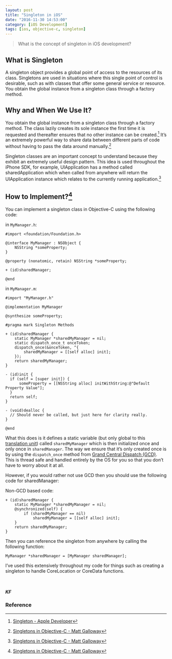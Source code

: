 ```yaml
---
layout: post
title: "Singleton in iOS"
date: "2016-11-30 14:53:00"
category: [iOS Development]
tags: [ios, objective-c, singleton]
---
```


>What is the concept of singleton in iOS development?

<!--more-->

## What is Singleton
A singleton object provides a global point of access to the resources of its class. Singletons are used in situations where this single point of control is desirable, such as with classes that offer some general service or resource. You obtain the global instance from a singleton class through a factory method.

## Why and When We Use It?
You obtain the global instance from a singleton class through a factory method. The class lazily creates its sole instance the first time it is requested and thereafter ensures that no other instance can be created.[^apple] It’s an extremely powerful way to share data between different parts of code without having to pass the data around manually.[^matt]

Singleton classes are an important concept to understand because they exhibit an extremely useful design pattern. This idea is used throughout the iPhone SDK, for example, UIApplication has a method called sharedApplication which when called from anywhere will return the UIApplication instance which relates to the currently running application.[^matt]


## How to Implement?[^matt]
You can implement a singleton class in Objective-C using the following code:

in `MyManager.h`:

```objc
#import <foundation/Foundation.h>

@interface MyManager : NSObject {
    NSString *someProperty;
}

@property (nonatomic, retain) NSString *someProperty;

+ (id)sharedManager;

@end
```

in `MyManager.m`:

```objc
#import "MyManager.h"

@implementation MyManager

@synthesize someProperty;

#pragma mark Singleton Methods

+ (id)sharedManager {
    static MyManager *sharedMyManager = nil;
    static dispatch_once_t onceToken;
    dispatch_once(&onceToken, ^{
        sharedMyManager = [[self alloc] init];
    });
    return sharedMyManager;
}

- (id)init {
  if (self = [super init]) {
      someProperty = [[NSString alloc] initWithString:@"Default Property Value"];
  }
  return self;
}

- (void)dealloc {
  // Should never be called, but just here for clarity really.
}

@end
```

What this does is it defines a static variable (but only global to this [translation unit](http://en.wikipedia.org/wiki/Translation_unit_(programming))) called `sharedMyManager` which is then initialized once and only once in `sharedManager`. The way we ensure that it’s only created once is by using the `dispatch_once` method from [Grand Central Dispatch (GCD)](http://developer.apple.com/library/ios/#documentation/Performance/Reference/GCD_libdispatch_Ref/Reference/reference.html). This is thread safe and handled entirely by the OS for you so that you don’t have to worry about it at all.

However, if you would rather not use GCD then you should use the following code for sharedManager:

Non-GCD based code:

```objc
+ (id)sharedManager {
    static MyManager *sharedMyManager = nil;
    @synchronized(self) {
        if (sharedMyManager == nil)
            sharedMyManager = [[self alloc] init];
    }
    return sharedMyManager;
}
```

Then you can reference the singleton from anywhere by calling the following function:

```objc
MyManager *sharedManager = [MyManager sharedManager];
```

I’ve used this extensively throughout my code for things such as creating a singleton to handle CoreLocation or CoreData functions.


<br><br>
***KF***

### Reference
[^apple]: [Singleton - Apple Developer](https://developer.apple.com/library/content/documentation/General/Conceptual/DevPedia-CocoaCore/Singleton.html)
[^matt]: [Singletons in Objective-C - Matt Galloway](http://www.galloway.me.uk/tutorials/singleton-classes/)
